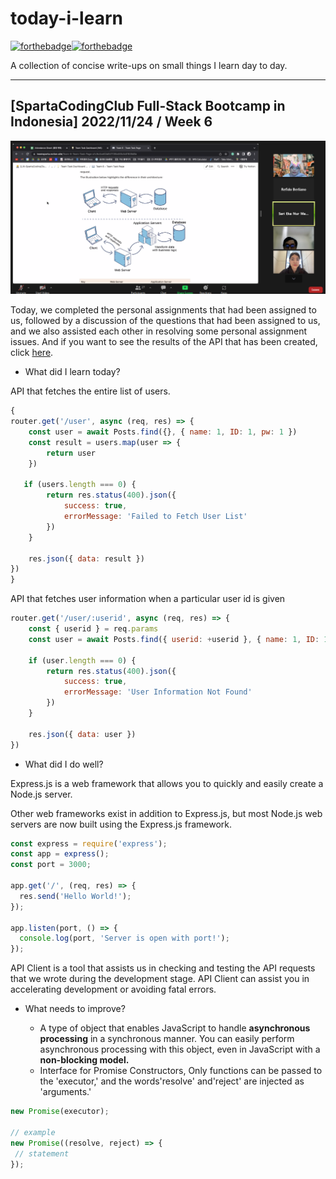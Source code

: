 # today-i-learn

[![forthebadge](https://forthebadge.com/images/badges/built-with-love.svg)](https://wajahatkarim.com)[![forthebadge](https://forthebadge.com/images/badges/makes-people-smile.svg)](https://wajahatkarim.com)

A collection of concise write-ups on small things I learn day to day.

---

## [SpartaCodingClub Full-Stack Bootcamp in Indonesia] 2022/11/24 / Week 6

![image](/images/29.png)

Today, we completed the personal assignments that had been assigned to us, followed by a discussion of the questions that had been assigned to us, and we also assisted each other in resolving some personal assignment issues. And if you want to see the results of the API that has been created, click [here]([list/day29.md](https://evening-castle-44105.herokuapp.com/api/posts)).

- What did I learn today?

API that fetches the entire list of users.

```js
{
router.get('/user', async (req, res) => {
    const user = await Posts.find({}, { name: 1, ID: 1, pw: 1 })
    const result = users.map(user => {
        return user
    })
   
   if (users.length === 0) {
        return res.status(400).json({
            success: true,
            errorMessage: 'Failed to Fetch User List'
        })
    }

    res.json({ data: result })
})
}
```

API that fetches user information when a particular user id is given

```js
router.get('/user/:userid', async (req, res) => {
    const { userid } = req.params
    const user = await Posts.find({ userid: +userid }, { name: 1, ID: 1, pw: 1 })

    if (user.length === 0) {
        return res.status(400).json({
            success: true,
            errorMessage: 'User Information Not Found'
        })
    }

    res.json({ data: user })
})
```

- What did I do well?

Express.js is a web framework that allows you to quickly and easily create a Node.js server.

Other web frameworks exist in addition to Express.js, but most Node.js web servers are now built using the Express.js framework.

```js
const express = require('express');
const app = express();
const port = 3000;

app.get('/', (req, res) => {
  res.send('Hello World!');
});

app.listen(port, () => {
  console.log(port, 'Server is open with port!');
});
```

API Client is a tool that assists us in checking and testing the API requests that we wrote during the development stage. API Client can assist you in accelerating development or avoiding fatal errors.

- What needs to improve?

  - A type of object that enables JavaScript to handle **asynchronous processing** in a synchronous manner. You can easily perform asynchronous processing with this object, even in JavaScript with a **non-blocking model.**
  - Interface for Promise Constructors,  Only functions can be passed to the 'executor,' and the words'resolve' and'reject' are injected as 'arguments.'

```jsx
new Promise(executor);

// example
new Promise((resolve, reject) => {
 // statement
});
```
